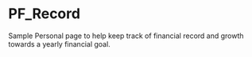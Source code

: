 # PF_Record
Sample Personal page to help keep track of financial record and growth towards a yearly financial goal.
